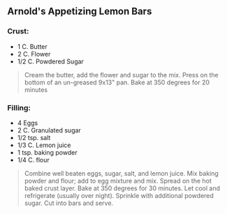 ## Arnold's Appetizing Lemon Bars 

### Crust:
* 1 C. Butter
* 2 C. Flower
* 1/2 C. Powdered Sugar

>Cream the butter, add the flower and sugar to the mix. Press on the bottom of an un-greased
9x13" pan. Bake at 350 degrees for 20 minutes

### Filling:

* 4 Eggs
* 2 C. Granulated sugar
* 1/2 tsp. salt
* 1/3 C. Lemon juice
* 1 tsp. baking powder
* 1/4 C. flour

>Combine well beaten eggs, sugar, salt, and lemon juice. Mix baking powder and flour;
add to egg mixture and mix. Spread on the hot baked crust layer. Bake at 350 degrees for 30
minutes. Let cool and refrigerate (usually over night). Sprinkle with additional powdered 
sugar. Cut into bars and serve. 
